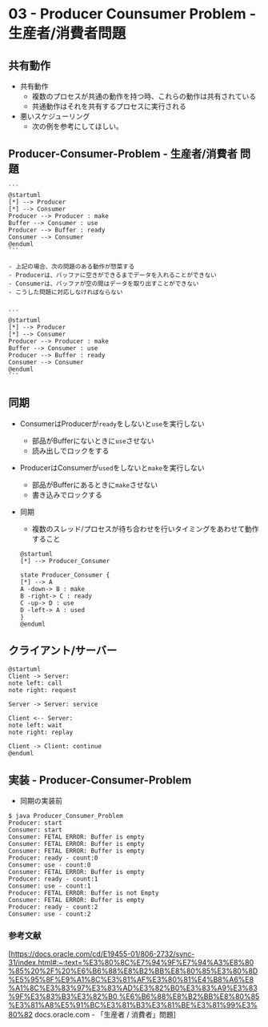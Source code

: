 # 03 - Producer Counsumer Problem - 生産者/消費者問題

## 共有動作
- 共有動作
    - 複数のプロセスが共通の動作を持つ時、これらの動作は共有されている
    - 共通動作はそれを共有するプロセスに実行される
- 悪いスケジューリング
    - 次の例を参考にしてほしい。 

## Producer-Consumer-Problem - 生産者/消費者 問題

    ```
    @startuml
    [*] --> Producer
    [*] --> Consumer
    Producer --> Producer : make
    Buffer --> Consumer : use
    Producer --> Buffer : ready
    Consumer --> Consumer
    @enduml
    ```

    - 上記の場合、次の問題のある動作が惣菜する
    - Producerは、バッファに空きができるまでデータを入れることができない
    - Consumerは、バッファが空の間はデータを取り出すことができない
    - こうした問題に対応しなければならない


    ```
    @startuml
    [*] --> Producer
    [*] --> Consumer
    Producer --> Producer : make
    Buffer --> Consumer : use
    Producer --> Buffer : ready
    Consumer --> Consumer
    @enduml
    ```

## 同期
- ConsumerはProducerが`ready`をしないと`use`を実行しない
    - 部品がBufferにないときに`use`させない
    - 読み出しでロックをする
- ProducerはConsumerが`used`をしないと`make`を実行しない
    - 部品がBufferにあるときに`make`させない
    - 書き込みでロックする
- 同期
    - 複数のスレッド/プロセスが待ち合わせを行いタイミングをあわせて動作すること

    ```
    @startuml
    [*] --> Producer_Consumer

    state Producer_Consumer {
    [*] --> A
    A -down-> B : make
    B -right-> C : ready
    C -up-> D : use
    D -left-> A : used
    }
    @enduml
    ```
## クライアント/サーバー

```
@startuml
Client -> Server:
note left: call
note right: request

Server -> Server: service

Client <-- Server: 
note left: wait
note right: replay

Client -> Client: continue
@enduml
```

## 実装 - Producer-Consumer-Problem

* 同期の実装前
```
$ java Producer_Consumer_Problem
Producer: start
Consumer: start
Consumer: FETAL ERROR: Buffer is empty
Consumer: FETAL ERROR: Buffer is empty
Consumer: FETAL ERROR: Buffer is empty
Producer: ready - count:0
Consumer: use - count:0
Consumer: FETAL ERROR: Buffer is empty
Producer: ready - count:1
Consumer: use - count:1
Producer: FETAL ERROR: Buffer is not Empty
Consumer: FETAL ERROR: Buffer is empty
Producer: ready - count:2
Consumer: use - count:2
```

### 参考文献
[https://docs.oracle.com/cd/E19455-01/806-2732/sync-31/index.html#:~:text=%E3%80%8C%E7%94%9F%E7%94%A3%E8%80%85%20%2F%20%E6%B6%88%E8%B2%BB%E8%80%85%E3%80%8D%E5%95%8F%E9%A1%8C%E3%81%AF%E3%80%81%E4%B8%A6%E8%A1%8C%E3%83%97%E3%83%AD%E3%82%B0%E3%83%A9%E3%83%9F%E3%83%B3%E3%82%B0,%E6%B6%88%E8%B2%BB%E8%80%85%E3%81%A8%E5%91%BC%E3%81%B3%E3%81%BE%E3%81%99%E3%80%82 docs.oracle.com - 「生産者 / 消費者」問題]
